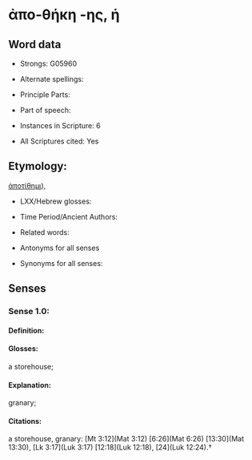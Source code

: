 # ἀπο-θήκη -ης, ἡ

<!-- Status: S2=NeedsEdits -->
<!-- Lexica used for edits:   -->

## Word data

* Strongs: G05960

* Alternate spellings:



* Principle Parts: 


* Part of speech: 


* Instances in Scripture: 6

* All Scriptures cited: Yes

## Etymology: 

[ἀποτίθημι]()),

* LXX/Hebrew glosses: 


* Time Period/Ancient Authors: 


* Related words: 

* Antonyms for all senses

* Synonyms for all senses: 


## Senses 


### Sense  1.0: 

#### Definition: 

#### Glosses: 

a storehouse; 

#### Explanation: 

granary; 

#### Citations: 

a storehouse, granary: [Mt 3:12](Mat 3:12) [6:26](Mat 6:26) [13:30](Mat 13:30), [Lk 3:17](Luk 3:17) [12:18](Luk 12:18), [24](Luk 12:24).†
